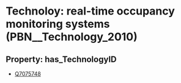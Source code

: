 # Technoloy: __real-time occupancy monitoring systems__ (PBN__Technology_2010)

## Property: has_TechnologyID

* [Q7075748](Q7075748)


